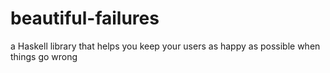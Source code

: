 # beautiful-failures
a Haskell library that helps you keep your users as happy as possible when things go wrong
